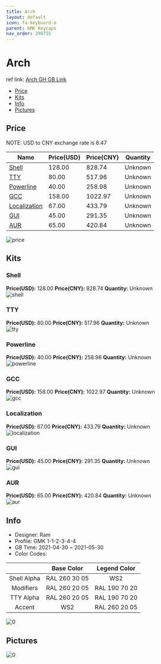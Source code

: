 ```yaml
---
title: Arch 
layout: default
icon: fa-keyboard-o
parent: GMK Keycaps
nav_order: 290755
---
```


# Arch 

ref link: [Arch GH GB Link](https://geekhack.org/index.php?topic=112566.0)

* [Price](#price)
* [Kits](#kits)
* [Info](#info)
* [Pictures](#pictures)

## Price

NOTE: USD to CNY exchange rate is 6.47

| Name          | Price(USD)   |  Price(CNY) | Quantity |
| ------------- | ------------ |  ---------- | -------- |
|[Shell](#shell)|128.00|828.74|Unknown|
|[TTY](#tty)|80.00|517.96|Unknown|
|[Powerline](#powerline)|40.00|258.98|Unknown|
|[GCC](#gcc)|158.00|1022.97|Unknown|
|[Localization](#localization)|67.00|433.79|Unknown|
|[GUI](#gui)|45.00|291.35|Unknown|
|[AUR](#aur)|65.00|420.84|Unknown|

<img src="{{ 'assets/images/gmk-keycaps/Arch/price.png' | relative_url }}" alt="price" class="image featured">

## Kits
### Shell  
**Price(USD):** 128.00	**Price(CNY):** 828.74	**Quantity:** Unknown  
<img src="{{ 'assets/images/gmk-keycaps/Arch/kits_pics/shell.jpg' | relative_url }}" alt="shell" class="image featured">

### TTY  
**Price(USD):** 80.00	**Price(CNY):** 517.96	**Quantity:** Unknown  
<img src="{{ 'assets/images/gmk-keycaps/Arch/kits_pics/tty.jpg' | relative_url }}" alt="tty" class="image featured">

### Powerline  
**Price(USD):** 40.00	**Price(CNY):** 258.98	**Quantity:** Unknown  
<img src="{{ 'assets/images/gmk-keycaps/Arch/kits_pics/powerline.jpg' | relative_url }}" alt="powerline" class="image featured">

### GCC  
**Price(USD):** 158.00	**Price(CNY):** 1022.97	**Quantity:** Unknown  
<img src="{{ 'assets/images/gmk-keycaps/Arch/kits_pics/gcc.jpg' | relative_url }}" alt="gcc" class="image featured">

### Localization  
**Price(USD):** 67.00	**Price(CNY):** 433.79	**Quantity:** Unknown  
<img src="{{ 'assets/images/gmk-keycaps/Arch/kits_pics/localization.png' | relative_url }}" alt="localization" class="image featured">

### GUI  
**Price(USD):** 45.00	**Price(CNY):** 291.35	**Quantity:** Unknown  
<img src="{{ 'assets/images/gmk-keycaps/Arch/kits_pics/gui.jpg' | relative_url }}" alt="gui" class="image featured">

### AUR  
**Price(USD):** 65.00	**Price(CNY):** 420.84	**Quantity:** Unknown  
<img src="{{ 'assets/images/gmk-keycaps/Arch/kits_pics/aur.jpg' | relative_url }}" alt="aur" class="image featured">

## Info
* Designer: Ram  
* Profile: GMK 1-1-2-3-4-4  
* GB Time: 2021-04-30 ~ 2021-05-30  
* Color Codes:  

| |Base Color     | Legend Color
| :-------------: | :-------------: | :------------:
|Shell Alpha|RAL 260 30 05|WS2
|Modifiers|RAL 260 20 05|RAL 190 70 20
|TTY Alpha|RAL 260 20 05|RAL 190 70 20
|Accent|WS2|RAL 260 20 05

<img src="{{ 'assets/images/gmk-keycaps/Arch/0.png' | relative_url }}" alt="0" class="image featured">

## Pictures  
<img src="{{ 'assets/images/gmk-keycaps/Arch/rendering_pics/0.jpg' | relative_url }}" alt="0" class="image featured">
